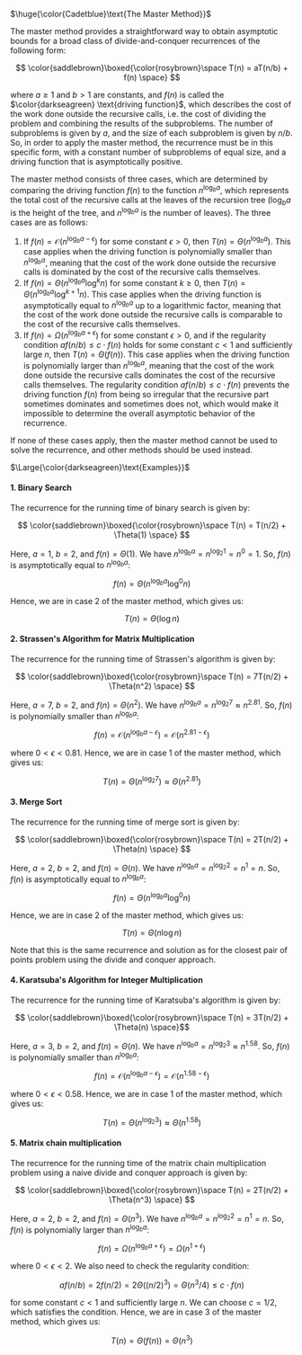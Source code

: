$\huge{\color{Cadetblue}\text{The Master Method}}$

The master method provides a straightforward way to obtain asymptotic bounds for a broad class of divide-and-conquer recurrences of the following form:

$$
\color{saddlebrown}\boxed{\color{rosybrown}\space T(n) = aT(n/b) + f(n) \space}
$$  

where $a \geq 1$ and $b > 1$ are constants, and $f(n)$ is called the $\color{darkseagreen} \text{driving function}$, which describes the cost of the work done outside the recursive calls, i.e. the cost of dividing the problem and combining the results of the subproblems. The number of subproblems is given by $a$, and the size of each subproblem is given by $n/b$. So, in order to apply the master method, the recurrence must be in this specific form, with a constant number of subproblems of equal size, and a driving function that is asymptotically positive.

The master method consists of three cases, which are determined by comparing the driving function $f(n)$ to the function $n^{\log_b a}$, which represents the total cost of the recursive calls at the leaves of the recursion tree ($\log_b a$ is the height of the tree, and $n^{\log_b a}$ is the number of leaves). The three cases are as follows:

1. If $f(n) = \mathcal{O}(n^{\log_b a - \epsilon})$ for some constant $\epsilon > 0$, then $T(n) = \Theta(n^{\log_b a})$. This case applies when the driving function is polynomially smaller than $n^{\log_b a}$, meaning that the cost of the work done outside the recursive calls is dominated by the cost of the recursive calls themselves.
2. If $f(n) = \Theta(n^{\log_b a} \log^k n)$ for some constant $k \geq 0$, then $T(n) = \Theta(n^{\log_b a} \log^{k+1} n)$. This case applies when the driving function is asymptotically equal to $n^{\log_b a}$ up to a logarithmic factor, meaning that the cost of the work done outside the recursive calls is comparable to the cost of the recursive calls themselves.  
3. If $f(n) = \Omega(n^{\log_b a + \epsilon})$ for some constant $\epsilon > 0$, and if the regularity condition $af(n/b) \leq c \cdot f(n)$ holds for some constant $c< 1$ and sufficiently large $n$, then $T(n) = \Theta(f(n))$. This case applies when the driving function is polynomially larger than $n^{\log_b a}$, meaning that the cost of the work done outside the recursive calls dominates the cost of the recursive calls themselves. The regularity condition $af(n/b) \leq c \cdot f(n)$ prevents the driving function $f(n)$ from being so irregular that the recursive part sometimes dominates and sometimes does not, which would make it impossible to determine the overall asymptotic behavior of the recurrence.

If none of these cases apply, then the master method cannot be used to solve the recurrence, and other methods should be used instead.

$\Large{\color{darkseagreen}\text{Examples}}$

#### 1. Binary Search
  
The recurrence for the running time of binary search is given by:

$$  
\color{saddlebrown}\boxed{\color{rosybrown}\space T(n) = T(n/2) + \Theta(1) \space}
$$

Here, $a = 1$, $b = 2$, and $f(n) = \Theta(1)$. We have $n^{\log_b a} = n^{\log_2 1} = n^0 = 1$. So, $f(n)$ is asymptotically equal to $n^{\log_b a}$:

$$
f(n) = \Theta(n^{\log_b a} \log^0 n)
$$

Hence, we are in case 2 of the master method, which gives us:

$$
T(n) = \Theta(\log n)
$$

#### 2. Strassen's Algorithm for Matrix Multiplication 

The recurrence for the running time of Strassen's algorithm is given by:

$$
\color{saddlebrown}\boxed{\color{rosybrown}\space T(n) = 7T(n/2) + \Theta(n^2) \space}
$$

Here, $a = 7$, $b = 2$, and $f(n) = \Theta(n^2)$. We have $n^{\log_b a} = n^{\log_2 7} \approx n^{2.81}$. So, $f(n)$ is polynomially smaller than $n^{\log_b a}$:

$$
f(n) = \mathcal{O}(n^{\log_b a - \epsilon}) = \mathcal{O}(n^{2.81 - \epsilon})
$$

where $0 <\epsilon < 0.81$. Hence, we are in case 1 of the master method, which gives us:

$$
T(n) = \Theta(n^{\log_2 7}) \approx \Theta(n^{2.81})
$$

#### 3. Merge Sort

The recurrence for the running time of merge sort is given by:

$$
\color{saddlebrown}\boxed{\color{rosybrown}\space T(n) = 2T(n/2) + \Theta(n) \space}
$$

Here, $a = 2$, $b = 2$, and $f(n) = \Theta(n)$. We have $n^{\log_b a} = n^{\log_2 2} = n^1 = n$. So, $f(n)$ is asymptotically equal to $n^{\log_b a}$:

$$
f(n) = \Theta(n^{\log_b a} \log^0 n)
$$

Hence, we are in case 2 of the master method, which gives us:

$$
T(n) = \Theta(n \log n)
$$

Note that this is the same recurrence and solution as for the closest pair of points problem using the divide and conquer approach.

#### 4. Karatsuba's Algorithm for Integer Multiplication 

The recurrence for the running time of Karatsuba's algorithm is given by:

$$
\color{saddlebrown}\boxed{\color{rosybrown}\space T(n) = 3T(n/2) + \Theta(n) \space}$$

Here, $a = 3$, $b = 2$, and $f(n) = \Theta(n)$. We have $n^{\log_b a} = n^{\log_2 3} \approx n^{1.58}$. So, $f(n)$ is polynomially smaller than $n^{\log_b a}$:

$$
f(n) = \mathcal{O}(n^{\log_b a - \epsilon}) = \mathcal{O}(n^{1.58 - \epsilon})
$$

where $0 <\epsilon < 0.58$. Hence, we are in case 1 of the master method, which gives us:

$$
T(n) = \Theta(n^{\log_2 3}) \approx \Theta(n^{1.58})
$$

#### 5. Matrix chain multiplication 

The recurrence for the running time of the matrix chain multiplication problem using a naive divide and conquer approach is given by:

$$
\color{saddlebrown}\boxed{\color{rosybrown}\space T(n) = 2T(n/2) + \Theta(n^3) \space}
$$

Here, $a = 2$, $b = 2$, and $f(n) = \Theta(n^3)$. We have $n^{\log_b a} = n^{\log_2 2} = n^1 = n$. So, $f(n)$ is polynomially larger than $n^{\log_b a}$:

$$
f(n) = \Omega(n^{\log_b a + \epsilon}) = \Omega(n^{1 + \epsilon})
$$

where $0 <\epsilon < 2$. We also need to check the regularity condition:

$$
af(n/b) = 2f(n/2) = 2\Theta((n/2)^3) = \Theta(n^3/4) \leq c \cdot f(n)
$$

for some constant $c < 1$ and sufficiently large $n$. We can choose $c = 1/2$, which satisfies the condition. Hence, we are in case 3 of the master method, which gives us:

$$
T(n) = \Theta(f(n)) = \Theta(n^3)
$$